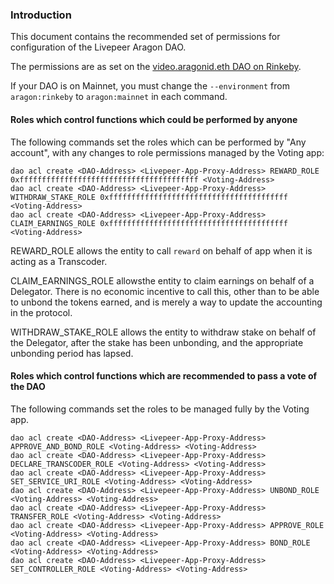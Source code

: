 ### Introduction

This document contains the recommended set of permissions for configuration of the Livepeer Aragon DAO.

The permissions are as set on the [video.aragonid.eth DAO on Rinkeby](https://rinkeby.aragon.org/#/video.aragonid.eth/permissions?p=app.0x0069ee94a2c6964221c45a402d8b1ff0c45224b6).

If your DAO is on Mainnet, you must change the `--environment` from `aragon:rinkeby` to `aragon:mainnet` in each command.

#### Roles which control functions which could be performed by anyone

The following commands set the roles which can be performed by "Any account", with any changes to role permissions managed by the Voting app:

```
dao acl create <DAO-Address> <Livepeer-App-Proxy-Address> REWARD_ROLE 0xffffffffffffffffffffffffffffffffffffffff <Voting-Address>
dao acl create <DAO-Address> <Livepeer-App-Proxy-Address> WITHDRAW_STAKE_ROLE 0xffffffffffffffffffffffffffffffffffffffff <Voting-Address>
dao acl create <DAO-Address> <Livepeer-App-Proxy-Address> CLAIM_EARNINGS_ROLE 0xffffffffffffffffffffffffffffffffffffffff <Voting-Address>
```

REWARD_ROLE allows the entity to call `reward` on behalf of app when it is acting as a Transcoder.

CLAIM_EARNINGS_ROLE allowsthe entity to claim earnings on behalf of a Delegator. There is no economic incentive to call this, other than to be able to unbond the tokens earned, and is merely a way to update the accounting in the protocol.

WITHDRAW_STAKE_ROLE allows the entity to withdraw stake on behalf of the Delegator, after the stake has been unbonding, and the appropriate unbonding period has lapsed.


#### Roles which control functions which are recommended to pass a vote of the DAO

The following commands set the roles to be managed fully by the Voting app.

```
dao acl create <DAO-Address> <Livepeer-App-Proxy-Address> APPROVE_AND_BOND_ROLE <Voting-Address> <Voting-Address>
dao acl create <DAO-Address> <Livepeer-App-Proxy-Address> DECLARE_TRANSCODER_ROLE <Voting-Address> <Voting-Address>
dao acl create <DAO-Address> <Livepeer-App-Proxy-Address> SET_SERVICE_URI_ROLE <Voting-Address> <Voting-Address>
dao acl create <DAO-Address> <Livepeer-App-Proxy-Address> UNBOND_ROLE <Voting-Address> <Voting-Address>
dao acl create <DAO-Address> <Livepeer-App-Proxy-Address> TRANSFER_ROLE <Voting-Address> <Voting-Address>
dao acl create <DAO-Address> <Livepeer-App-Proxy-Address> APPROVE_ROLE <Voting-Address> <Voting-Address>
dao acl create <DAO-Address> <Livepeer-App-Proxy-Address> BOND_ROLE <Voting-Address> <Voting-Address>
dao acl create <DAO-Address> <Livepeer-App-Proxy-Address> SET_CONTROLLER_ROLE <Voting-Address> <Voting-Address>
```
